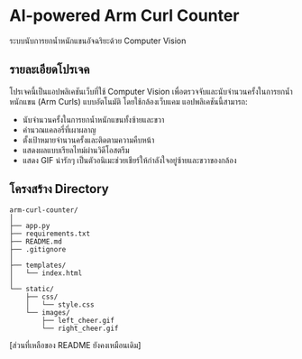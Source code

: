 # AI-powered Arm Curl Counter

ระบบนับการยกน้ำหนักแขนอัจฉริยะด้วย Computer Vision

## รายละเอียดโปรเจค

โปรเจคนี้เป็นแอปพลิเคชันเว็บที่ใช้ Computer Vision เพื่อตรวจจับและนับจำนวนครั้งในการยกน้ำหนักแขน (Arm Curls) แบบอัตโนมัติ โดยใช้กล้องเว็บแคม แอปพลิเคชันนี้สามารถ:

- นับจำนวนครั้งในการยกน้ำหนักแขนทั้งซ้ายและขวา
- คำนวณแคลอรี่ที่เผาผลาญ
- ตั้งเป้าหมายจำนวนครั้งและติดตามความคืบหน้า
- แสดงผลแบบเรียลไทม์ผ่านวิดีโอสตรีม
- แสดง GIF น่ารักๆ เป็นตัวอนิเมะช่วยเชียร์ให้กำลังใจอยู่ซ้ายและขวาของกล้อง

## โครงสร้าง Directory

```
arm-curl-counter/
│
├── app.py
├── requirements.txt
├── README.md
├── .gitignore
│
├── templates/
│   └── index.html
│
└── static/
    ├── css/
    │   └── style.css
    └── images/
        ├── left_cheer.gif
        └── right_cheer.gif
```

[ส่วนที่เหลือของ README ยังคงเหมือนเดิม]

